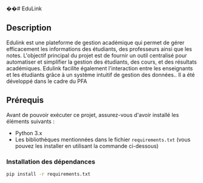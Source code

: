 ��#   E d u L i n k 

## Description

 Edulink est une plateforme de gestion académique qui permet de gérer efficacement les informations des étudiants, des professeurs ainsi que les notes. L'objectif principal du projet est de fournir un outil centralisé pour automatiser et simplifier la gestion des étudiants, des cours, et des résultats académiques. Edulink facilite également l'interaction entre les enseignants et les étudiants grâce à un système intuitif de gestion des données.. Il a été développé dans le cadre du PFA 
## Prérequis

Avant de pouvoir exécuter ce projet, assurez-vous d'avoir installé les éléments suivants :

- Python 3.x
- Les bibliothèques mentionnées dans le fichier `requirements.txt` (vous pouvez les installer en utilisant la commande ci-dessous)

### Installation des dépendances

```bash
pip install -r requirements.txt
 
